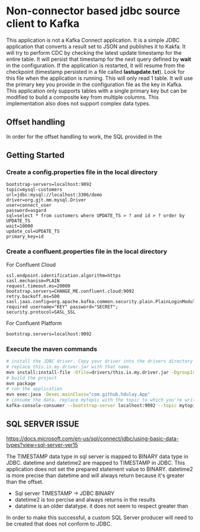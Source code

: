 # Non-connector based jdbc source client to Kafka

This application is not a Kafka Connect application. It is a simple JDBC application that converts a result set to JSON and publishes it to Kakfa. It will try to perform CDC by checking the latest update timestamp for the entire table. It will persist that timestamp for the next query defined by **wait** in the configuration. If the application is restarted, it will resume from the checkpoint (timestamp persisted in a file called **lastupdate.txt**). Look for this file when the application is running. This will only read 1 table. It will use the primary key you provide in the configuration file as the key in Kafka. This application only supports tables with a single primary key but can be modified to build a composite key from multiple columns. This implementation also does not support complex data types.

## Offset handling

In order for the offset handling to work, the SQL provided in the 

## Getting Started

### Create a config.properties file in the local directory

```properties
bootstrap-servers=localhost:9092
topic=mysql-customers
url=jdbc:mysql://localhost:3306/demo
driver=org.gjt.mm.mysql.Driver
user=connect_user
password=asgard
sql=select * from customers where UPDATE_TS > ? and id > ? order by UPDATE_TS
wait=10000
update_col=UPDATE_TS
primary_key=id
```

### Create a confluent.properties file in the local directory

For Confluent Cloud

```properties
ssl.endpoint.identification.algorithm=https
sasl.mechanism=PLAIN
request.timeout.ms=20000
bootstrap.servers=CHANGE_ME.confluent.cloud:9092
retry.backoff.ms=500
sasl.jaas.config=org.apache.kafka.common.security.plain.PlainLoginModule required username="KEY" password="SECRET";
security.protocol=SASL_SSL
```

For Confluent Platform

```properties
bootstrap.servers=localhost:9092
```

### Execute the maven commands

```bash
# install the JDBC driver. Copy your driver into the drivers directory and 
# replace this.is.my.driver.jar with that name.
mvn install:install-file -Dfile=drivers/this.is.my.driver.jar -DgroupId=jdbc.source.kafka -DartifactId=not.a.connector -Dversion=1 -Dpackaging=jar
# build the project
mvn package
# run the application
mvn exec:java -Dexec.mainClass="com.github.hdulay.App"
# consume the data. replace mytopic with the topic to which you're writing
kafka-console-consumer --bootstrap-server localhost:9092 --topic mytopic --property print.key=true --property key.separator=":"
```

## SQL SERVER ISSUE

https://docs.microsoft.com/en-us/sql/connect/jdbc/using-basic-data-types?view=sql-server-ver15

The TIMESTAMP data type in sql server is mapped to BINARY data type in JDBC. datetime and datetime2 are mapped to TIMESTAMP in JDBC. This application does not set the prepared statement value to BINARY. datetime2 is more precise than datetime and will always return because it's greater than the offset.

* Sql server TIMESTAMP -> JDBC BINARY
* datetime2 is too percise and always returns in the results
* datatime is an older datatype. it does not seem to respect greater than

In order to make this successful, a custom SQL Server producer will need to be created that does not conform to JDBC.
